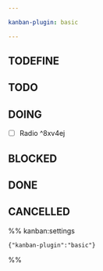 ```yaml
---

kanban-plugin: basic

---
```


## TODEFINE



## TODO



## DOING

- [ ] Radio ^8xv4ej


## BLOCKED



## DONE



## CANCELLED





%% kanban:settings
```
{"kanban-plugin":"basic"}
```
%%